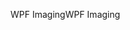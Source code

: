 <span data-ttu-id="aab91-101">WPF Imaging</span><span class="sxs-lookup"><span data-stu-id="aab91-101">WPF Imaging</span></span>